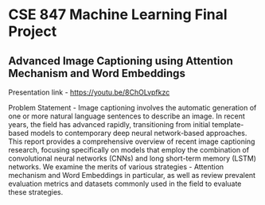 # CSE 847 Machine Learning Final Project
## Advanced Image Captioning using Attention Mechanism and Word Embeddings

Presentation link - https://youtu.be/8ChOLvpfkzc

Problem Statement -
Image captioning involves the automatic generation of one or more natural language sentences to describe an image. In recent years, the field has advanced rapidly, transitioning from initial template-based models to contemporary deep neural network-based approaches. This report provides a comprehensive overview of recent image captioning research, focusing specifically on models that employ the combination of convolutional neural networks (CNNs) and long short-term memory (LSTM) networks. We examine the merits of various strategies - Attention mechanism and Word Embeddings in particular, as well as review prevalent evaluation metrics and datasets commonly used in the field to evaluate these strategies.


